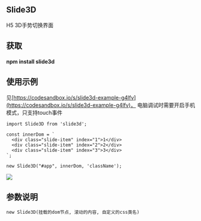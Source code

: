 ## Slide3D
H5 3D手势切换界面
## 获取
#### npm install slide3d
## 使用示例
见[https://codesandbox.io/s/slide3d-example-g4lfv](https://codesandbox.io/s/slide3d-example-g4lfv)，
电脑调试时需要开启手机模式，只支持touch事件
```
import Slide3D from 'slide3d';

const innerDom = `
  <div class="slide-item" index="1">1</div>
  <div class="slide-item" index="2">2</div>
  <div class="slide-item" index="3">3</div>
`;

new Slide3D("#app", innerDom, 'className');
```
<img src="https://s2.ax1x.com/2019/10/03/uw2U0g.gif" />

## 参数说明

```
new Slide3D(挂载的dom节点, 滚动的内容, 自定义的css类名)
```
